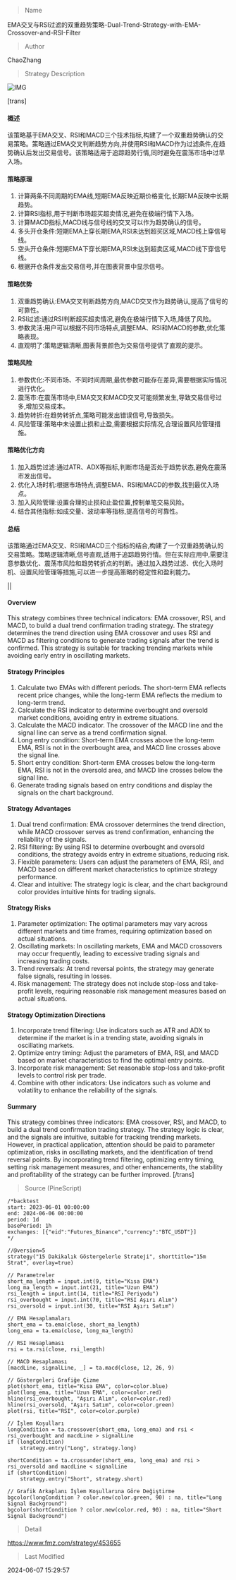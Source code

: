
> Name

EMA交叉与RSI过滤的双重趋势策略-Dual-Trend-Strategy-with-EMA-Crossover-and-RSI-Filter

> Author

ChaoZhang

> Strategy Description

![IMG](https://www.fmz.com/upload/asset/10240d83e585f04399a.png)

[trans]
#### 概述
该策略基于EMA交叉、RSI和MACD三个技术指标,构建了一个双重趋势确认的交易策略。策略通过EMA交叉判断趋势方向,并使用RSI和MACD作为过滤条件,在趋势确认后发出交易信号。该策略适用于追踪趋势行情,同时避免在震荡市场中过早入场。

#### 策略原理
1. 计算两条不同周期的EMA线,短期EMA反映近期价格变化,长期EMA反映中长期趋势。
2. 计算RSI指标,用于判断市场超买超卖情况,避免在极端行情下入场。
3. 计算MACD指标,MACD线与信号线的交叉可以作为趋势确认的信号。
4. 多头开仓条件:短期EMA上穿长期EMA,RSI未达到超买区域,MACD线上穿信号线。
5. 空头开仓条件:短期EMA下穿长期EMA,RSI未达到超卖区域,MACD线下穿信号线。
6. 根据开仓条件发出交易信号,并在图表背景中显示信号。

#### 策略优势
1. 双重趋势确认:EMA交叉判断趋势方向,MACD交叉作为趋势确认,提高了信号的可靠性。
2. RSI过滤:通过RSI判断超买超卖情况,避免在极端行情下入场,降低了风险。
3. 参数灵活:用户可以根据不同市场特点,调整EMA、RSI和MACD的参数,优化策略表现。
4. 直观明了:策略逻辑清晰,图表背景颜色为交易信号提供了直观的提示。

#### 策略风险
1. 参数优化:不同市场、不同时间周期,最优参数可能存在差异,需要根据实际情况进行优化。
2. 震荡市:在震荡市场中,EMA交叉和MACD交叉可能频繁发生,导致交易信号过多,增加交易成本。
3. 趋势转折:在趋势转折点,策略可能发出错误信号,导致损失。
4. 风险管理:策略中未设置止损和止盈,需要根据实际情况,合理设置风险管理措施。

#### 策略优化方向
1. 加入趋势过滤:通过ATR、ADX等指标,判断市场是否处于趋势状态,避免在震荡市发出信号。
2. 优化入场时机:根据市场特点,调整EMA、RSI和MACD的参数,找到最优入场点。
3. 加入风险管理:设置合理的止损和止盈位置,控制单笔交易风险。
4. 结合其他指标:如成交量、波动率等指标,提高信号的可靠性。

#### 总结
该策略通过EMA交叉、RSI和MACD三个指标的结合,构建了一个双重趋势确认的交易策略。策略逻辑清晰,信号直观,适用于追踪趋势行情。但在实际应用中,需要注意参数优化、震荡市风险和趋势转折点的判断。通过加入趋势过滤、优化入场时机、设置风险管理等措施,可以进一步提高策略的稳定性和盈利能力。

|| 

#### Overview
This strategy combines three technical indicators: EMA crossover, RSI, and MACD, to build a dual trend confirmation trading strategy. The strategy determines the trend direction using EMA crossover and uses RSI and MACD as filtering conditions to generate trading signals after the trend is confirmed. This strategy is suitable for tracking trending markets while avoiding early entry in oscillating markets.

#### Strategy Principles
1. Calculate two EMAs with different periods. The short-term EMA reflects recent price changes, while the long-term EMA reflects the medium to long-term trend.
2. Calculate the RSI indicator to determine overbought and oversold market conditions, avoiding entry in extreme situations.
3. Calculate the MACD indicator. The crossover of the MACD line and the signal line can serve as a trend confirmation signal.
4. Long entry condition: Short-term EMA crosses above the long-term EMA, RSI is not in the overbought area, and MACD line crosses above the signal line.
5. Short entry condition: Short-term EMA crosses below the long-term EMA, RSI is not in the oversold area, and MACD line crosses below the signal line.
6. Generate trading signals based on entry conditions and display the signals on the chart background.

#### Strategy Advantages
1. Dual trend confirmation: EMA crossover determines the trend direction, while MACD crossover serves as trend confirmation, enhancing the reliability of the signals.
2. RSI filtering: By using RSI to determine overbought and oversold conditions, the strategy avoids entry in extreme situations, reducing risk.
3. Flexible parameters: Users can adjust the parameters of EMA, RSI, and MACD based on different market characteristics to optimize strategy performance.
4. Clear and intuitive: The strategy logic is clear, and the chart background color provides intuitive hints for trading signals.

#### Strategy Risks
1. Parameter optimization: The optimal parameters may vary across different markets and time frames, requiring optimization based on actual situations.
2. Oscillating markets: In oscillating markets, EMA and MACD crossovers may occur frequently, leading to excessive trading signals and increasing trading costs.
3. Trend reversals: At trend reversal points, the strategy may generate false signals, resulting in losses.
4. Risk management: The strategy does not include stop-loss and take-profit levels, requiring reasonable risk management measures based on actual situations.

#### Strategy Optimization Directions
1. Incorporate trend filtering: Use indicators such as ATR and ADX to determine if the market is in a trending state, avoiding signals in oscillating markets.
2. Optimize entry timing: Adjust the parameters of EMA, RSI, and MACD based on market characteristics to find the optimal entry points.
3. Incorporate risk management: Set reasonable stop-loss and take-profit levels to control risk per trade.
4. Combine with other indicators: Use indicators such as volume and volatility to enhance the reliability of the signals.

#### Summary
This strategy combines three indicators: EMA crossover, RSI, and MACD, to build a dual trend confirmation trading strategy. The strategy logic is clear, and the signals are intuitive, suitable for tracking trending markets. However, in practical application, attention should be paid to parameter optimization, risks in oscillating markets, and the identification of trend reversal points. By incorporating trend filtering, optimizing entry timing, setting risk management measures, and other enhancements, the stability and profitability of the strategy can be further improved.
[/trans]



> Source (PineScript)

``` pinescript
/*backtest
start: 2023-06-01 00:00:00
end: 2024-06-06 00:00:00
period: 1d
basePeriod: 1h
exchanges: [{"eid":"Futures_Binance","currency":"BTC_USDT"}]
*/

//@version=5
strategy("15 Dakikalık Göstergelerle Strateji", shorttitle="15m Strat", overlay=true)

// Parametreler
short_ma_length = input.int(9, title="Kısa EMA")
long_ma_length = input.int(21, title="Uzun EMA")
rsi_length = input.int(14, title="RSI Periyodu")
rsi_overbought = input.int(70, title="RSI Aşırı Alım")
rsi_oversold = input.int(30, title="RSI Aşırı Satım")

// EMA Hesaplamaları
short_ema = ta.ema(close, short_ma_length)
long_ema = ta.ema(close, long_ma_length)

// RSI Hesaplaması
rsi = ta.rsi(close, rsi_length)

// MACD Hesaplaması
[macdLine, signalLine, _] = ta.macd(close, 12, 26, 9)

// Göstergeleri Grafiğe Çizme
plot(short_ema, title="Kısa EMA", color=color.blue)
plot(long_ema, title="Uzun EMA", color=color.red)
hline(rsi_overbought, "Aşırı Alım", color=color.red)
hline(rsi_oversold, "Aşırı Satım", color=color.green)
plot(rsi, title="RSI", color=color.purple)

// İşlem Koşulları
longCondition = ta.crossover(short_ema, long_ema) and rsi < rsi_overbought and macdLine > signalLine
if (longCondition)
    strategy.entry("Long", strategy.long)

shortCondition = ta.crossunder(short_ema, long_ema) and rsi > rsi_oversold and macdLine < signalLine
if (shortCondition)
    strategy.entry("Short", strategy.short)

// Grafik Arkaplanı İşlem Koşullarına Göre Değiştirme
bgcolor(longCondition ? color.new(color.green, 90) : na, title="Long Signal Background")
bgcolor(shortCondition ? color.new(color.red, 90) : na, title="Short Signal Background")

```

> Detail

https://www.fmz.com/strategy/453655

> Last Modified

2024-06-07 15:29:57
